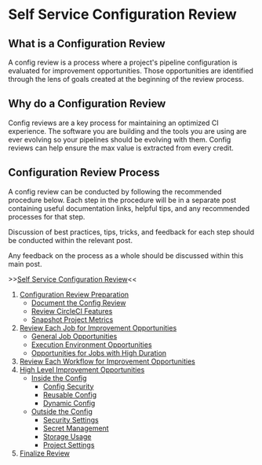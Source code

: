 # Self Service Configuration Review

<!-- Do we need to make this more interactive? i.e. how does your team go about doing x at the end of each step -->

## What is a Configuration Review

A config review is a process where a project's pipeline configuration is evaluated for improvement opportunities. Those opportunities are identified through the lens of goals created at the beginning of the review process.

## Why do a Configuration Review

 Config reviews are a key process for maintaining an optimized CI experience. The software you are building and the tools you are using are ever evolving so your pipelines should be evolving with them. Config reviews can help ensure the max value is extracted from every credit.

## Configuration Review Process

A config review can be conducted by following the recommended procedure below. Each step in the procedure will be in a separate post containing useful documentation links, helpful tips, and any recommended processes for that step.

Discussion of best practices, tips, tricks, and feedback for each step should be conducted within the relevant post.

Any feedback on the process as a whole should be discussed within this main post.

\>\>[Self Service Configuration Review](self_service_config_review.md)<<
1. [Configuration Review Preparation](review_preparation/review_preparation.md)
    - [Document the Config Review](review_preparation/document_review.md)
    - [Review CircleCI Features](review_preparation/review_features.md)
    - [Snapshot Project Metrics](review_preparation/snapshot_metrics.md)
2. [Review Each Job for Improvement Opportunities](job_review/job_review.md)
    - [General Job Opportunities](job_review/general_opportunities.md)
    - [Execution Environment Opportunities](job_review/execution_environment.md)
    - [Opportunities for Jobs with High Duration](job_review/high_duration.md)
3. [Review Each Workflow for Improvement Opportunities](workflow_review/workflow_review.md)
4. [High Level Improvement Opportunities](high_level_recommendations/high_level_recommendations.md)
    - [Inside the Config](high_level_recommendations/inside_config/inside_config.md)
        - [Config Security](high_level_recommendations/inside_config/config_security.md)
        - [Reusable Config](high_level_recommendations/inside_config/reusable_config.md)
        - [Dynamic Config](high_level_recommendations/inside_config/dynamic_config.md)
    - [Outside the Config](high_level_recommendations/outside_config/outside_config.md)
        - [Security Settings](high_level_recommendations/outside_config/security_settings.md)
        - [Secret Management](high_level_recommendations/outside_config/secret_management.md)
        - [Storage Usage](high_level_recommendations/outside_config/storage_usage.md)
        - [Project Settings](high_level_recommendations/outside_config/project_settings.md)
5. [Finalize Review](finalize_review/finalize_review.md)